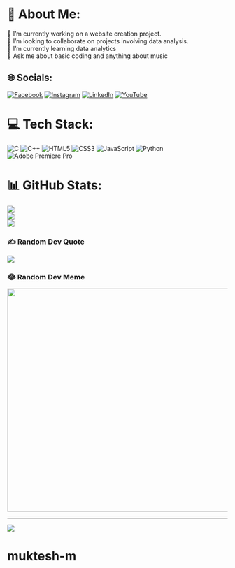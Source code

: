 # 💫 About Me:
🔭 I’m currently working on a website creation project.<br>👯 I’m looking to collaborate on projects involving data analysis.<br>🌱 I’m currently learning data analytics<br>💬 Ask me about basic coding and anything about music<br>


## 🌐 Socials:
[![Facebook](https://img.shields.io/badge/Facebook-%231877F2.svg?logo=Facebook&logoColor=white)](https://facebook.com/https://www.facebook.com/som.muktesh) [![Instagram](https://img.shields.io/badge/Instagram-%23E4405F.svg?logo=Instagram&logoColor=white)](https://instagram.com/https://www.instagram.com/som._.muktesh/) [![LinkedIn](https://img.shields.io/badge/LinkedIn-%230077B5.svg?logo=linkedin&logoColor=white)](https://linkedin.com/in/https://www.linkedin.com/in/muktesh-mishra-904631233/) [![YouTube](https://img.shields.io/badge/YouTube-%23FF0000.svg?logo=YouTube&logoColor=white)](https://youtube.com/c/https://www.youtube.com/channel/UCYp-Hp8UFTOoAsV4CtCDE_A) 

# 💻 Tech Stack:
![C](https://img.shields.io/badge/c-%2300599C.svg?style=for-the-badge&logo=c&logoColor=white) ![C++](https://img.shields.io/badge/c++-%2300599C.svg?style=for-the-badge&logo=c%2B%2B&logoColor=white) ![HTML5](https://img.shields.io/badge/html5-%23E34F26.svg?style=for-the-badge&logo=html5&logoColor=white) ![CSS3](https://img.shields.io/badge/css3-%231572B6.svg?style=for-the-badge&logo=css3&logoColor=white) ![JavaScript](https://img.shields.io/badge/javascript-%23323330.svg?style=for-the-badge&logo=javascript&logoColor=%23F7DF1E) ![Python](https://img.shields.io/badge/python-3670A0?style=for-the-badge&logo=python&logoColor=ffdd54) ![Adobe Premiere Pro](https://img.shields.io/badge/Adobe%20Premiere%20Pro-9999FF.svg?style=for-the-badge&logo=Adobe%20Premiere%20Pro&logoColor=white)
# 📊 GitHub Stats:
![](https://github-readme-stats.vercel.app/api?username=muktesh-m&theme=dark&hide_border=false&include_all_commits=false&count_private=false)<br/>
![](https://github-readme-streak-stats.herokuapp.com/?user=muktesh-m&theme=dark&hide_border=false)<br/>
![](https://github-readme-stats.vercel.app/api/top-langs/?username=muktesh-m&theme=dark&hide_border=false&include_all_commits=false&count_private=false&layout=compact)

### ✍️ Random Dev Quote
![](https://quotes-github-readme.vercel.app/api?type=horizontal&theme=tokyonight)

### 😂 Random Dev Meme
<img src="https://random-memer.herokuapp.com/" width="512px"/>

---
[![](https://visitcount.itsvg.in/api?id=muktesh-m&icon=0&color=0)](https://visitcount.itsvg.in)
# muktesh-m
